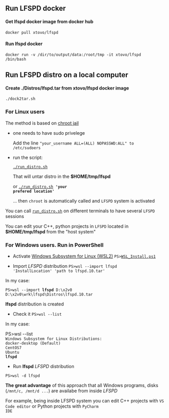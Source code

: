 ## Run LFSPD docker

#### Get lfspd docker image from docker hub
<code>docker pull xtovo/lfspd</code>

#### Run lfspd docker
<code>docker run -v /dir/to/output/data:/root/tmp -it xtovo/lfspd /bin/bash</code>

## Run LFSPD distro on a local computer 

#### Create ./Distros/lfspd.tar from xtovo/lfspd docker image
<code>./dock2tar.sh</code>


### For Linux users


The method is based on [chroot jail](https://en.wikipedia.org/wiki/Chroot)


- one needs to have sudo privelege 

  Add the line <code>"your_username ALL=(ALL) NOPASSWD:ALL" to /etc/sudoers </code>

- run the script:

  <code>[./run_distro.sh](run_distro.sh)</code>

  That will untar distro in the <b>$HOME/tmp/lfspd</b>

  or <code>[./run_distro.sh](run_distro.sh) <b>'your prefered location'</b> </code>

  ... then <code>chroot</code> is automatically called and <code>LFSPD</code> system is activated

You can call <code>[run_distro.sh](run_distro.sh)</code> on different terminals to have several <code>LFSPD</code> sessions 

You can edit your C++, python projects in <code>LFSPD</code> located in <b>$HOME/tmp/lfspd</b> from the "host system"

### For Windows users. Run in PowerShell

- Activate [Windows Subsystem for Linux (WSL2)](https://en.wikipedia.org/wiki/Windows_Subsystem_for_Linux)  <code>PS>[WSL_Install.ps1](WSL_Install.ps1)</code>

- Import <i>LFSPD</i> distribution <code>PS>wsl --import lfspd 'InstallLocation' 'path to lfspd.10.tar'</code>

In my case:

<code>PS>wsl --import <b>lfspd</b>  D:\x2v0  D:\x2v0\wrk\lfspd\Distros\lfspd.10.tar</code>

<b>lfspd</b> distribution is created

- Check it <code>PS>wsl --list</code>

In my case:

<p>
PS>wsl --list
<code>
Windows Subsystem for Linux Distributions:
docker-desktop (Default)
CentOS7
Ubuntu
<b>lfspd</b>
</code>
</p>

- Run <b>lfspd</b> <i>LFSPD</i> distribution 

<code>PS>wsl -d lfspd </code>

<b>The great advantage</b> of this approach that all Windows programs, disks (<code>/mnt/c, /mnt/d ...</code>) are availabe from inside <i>LFSPD</i>

For example, being inside LFSPD system you can edit C++ projects with <code>VS Code editor</code> or Python projects with <code>PyCharm IDE</code> 
